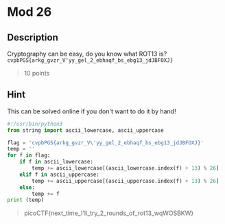 # Mod 26
## Description
Cryptography can be easy, do you know what ROT13 is? `cvpbPGS{arkg_gvzr_V'yy_gel_2_ebhaqf_bs_ebg13_jdJBFOXJ}`
> 10 points

## Hint
This can be solved online if you don't want to do it by hand!


```python 
#!/usr/bin/python3
from string import ascii_lowercase, ascii_uppercase

flag = 'cvpbPGS{arkg_gvzr_V\'yy_gel_2_ebhaqf_bs_ebg13_jdJBFOXJ}'
temp = ''
for f in flag:
    if f in ascii_lowercase:
        temp += ascii_lowercase[(ascii_lowercase.index(f) + 13) % 26]
    elif f in ascii_uppercase:
        temp += ascii_uppercase[(ascii_uppercase.index(f) + 13) % 26]
    else:
        temp += f
print (temp)
```
> picoCTF{next_time_I'll_try_2_rounds_of_rot13_wqWOSBKW}

